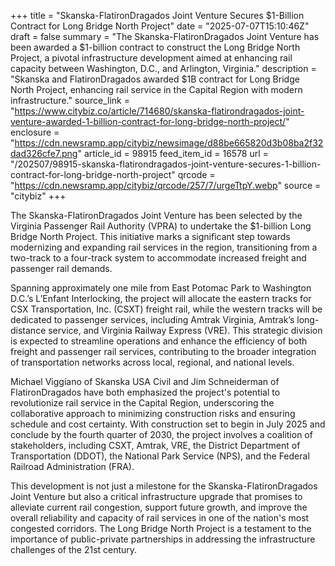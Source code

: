 +++
title = "Skanska-FlatironDragados Joint Venture Secures $1-Billion Contract for Long Bridge North Project"
date = "2025-07-07T15:10:46Z"
draft = false
summary = "The Skanska-FlatironDragados Joint Venture has been awarded a $1-billion contract to construct the Long Bridge North Project, a pivotal infrastructure development aimed at enhancing rail capacity between Washington, D.C., and Arlington, Virginia."
description = "Skanska and FlatironDragados awarded $1B contract for Long Bridge North Project, enhancing rail service in the Capital Region with modern infrastructure."
source_link = "https://www.citybiz.co/article/714680/skanska-flatirondragados-joint-venture-awarded-1-billion-contract-for-long-bridge-north-project/"
enclosure = "https://cdn.newsramp.app/citybiz/newsimage/d88be665820d3b08ba2f32dad326cfe7.png"
article_id = 98915
feed_item_id = 16578
url = "/202507/98915-skanska-flatirondragados-joint-venture-secures-1-billion-contract-for-long-bridge-north-project"
qrcode = "https://cdn.newsramp.app/citybiz/qrcode/257/7/urgeTtpY.webp"
source = "citybiz"
+++

<p>The Skanska-FlatironDragados Joint Venture has been selected by the Virginia Passenger Rail Authority (VPRA) to undertake the $1-billion Long Bridge North Project. This initiative marks a significant step towards modernizing and expanding rail services in the region, transitioning from a two-track to a four-track system to accommodate increased freight and passenger rail demands.</p><p>Spanning approximately one mile from East Potomac Park to Washington D.C.’s L’Enfant Interlocking, the project will allocate the eastern tracks for CSX Transportation, Inc. (CSXT) freight rail, while the western tracks will be dedicated to passenger services, including Amtrak Virginia, Amtrak’s long-distance service, and Virginia Railway Express (VRE). This strategic division is expected to streamline operations and enhance the efficiency of both freight and passenger rail services, contributing to the broader integration of transportation networks across local, regional, and national levels.</p><p>Michael Viggiano of Skanska USA Civil and Jim Schneiderman of FlatironDragados have both emphasized the project's potential to revolutionize rail service in the Capital Region, underscoring the collaborative approach to minimizing construction risks and ensuring schedule and cost certainty. With construction set to begin in July 2025 and conclude by the fourth quarter of 2030, the project involves a coalition of stakeholders, including CSXT, Amtrak, VRE, the District Department of Transportation (DDOT), the National Park Service (NPS), and the Federal Railroad Administration (FRA).</p><p>This development is not just a milestone for the Skanska-FlatironDragados Joint Venture but also a critical infrastructure upgrade that promises to alleviate current rail congestion, support future growth, and improve the overall reliability and capacity of rail services in one of the nation's most congested corridors. The Long Bridge North Project is a testament to the importance of public-private partnerships in addressing the infrastructure challenges of the 21st century.</p>